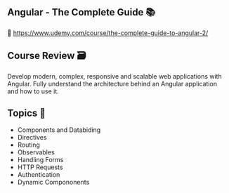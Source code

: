 ## Angular - The Complete Guide 📚
📌 https://www.udemy.com/course/the-complete-guide-to-angular-2/

## Course Review 🗃️
Develop modern, complex, responsive and scalable web applications with Angular. Fully understand the architecture behind an Angular application and how to use it.

## Topics 📂
- Components and Databiding
- Directives
- Routing
- Observables
- Handling Forms
- HTTP Requests
- Authentication
- Dynamic Compononents
